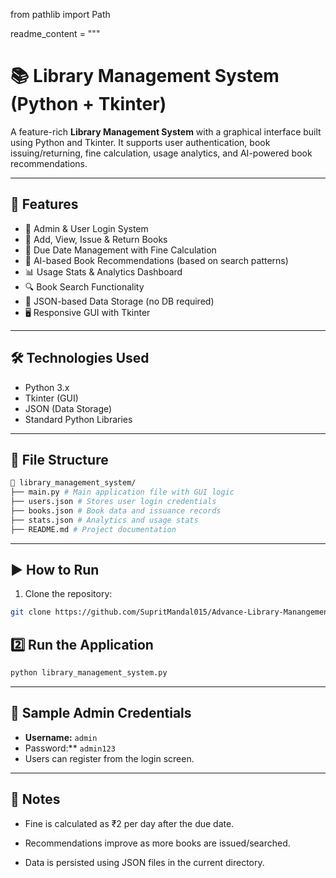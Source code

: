 from pathlib import Path

readme_content = """
# 📚 Library Management System (Python + Tkinter)

A feature-rich **Library Management System** with a graphical interface built using Python and Tkinter. It supports user authentication, book issuing/returning, fine calculation, usage analytics, and AI-powered book recommendations.

---

## 🚀 Features

- 🔐 Admin & User Login System
- 📘 Add, View, Issue & Return Books
- 📅 Due Date Management with Fine Calculation
- 🧠 AI-based Book Recommendations (based on search patterns)
- 📊 Usage Stats & Analytics Dashboard
- 🔍 Book Search Functionality
- 💾 JSON-based Data Storage (no DB required)
- 🖥️ Responsive GUI with Tkinter

---

## 🛠 Technologies Used

- Python 3.x
- Tkinter (GUI)
- JSON (Data Storage)
- Standard Python Libraries

---

## 📂 File Structure

```bash
📁 library_management_system/
├── main.py # Main application file with GUI logic
├── users.json # Stores user login credentials
├── books.json # Book data and issuance records
├── stats.json # Analytics and usage stats
├── README.md # Project documentation
```

---

## ▶️ How to Run

1. Clone the repository:
```bash
git clone https://github.com/SupritMandal015/Advance-Library-Manangement-System.git
```

## 2️⃣ Run the Application

```bash
python library_management_system.py
```

---

## 🧪 Sample Admin Credentials

- **Username:** `admin`
- Password:** `admin123`
- Users can register from the login screen.

 ---

## 📌 Notes 


- Fine is calculated as ₹2 per day after the due date.

- Recommendations improve as more books are issued/searched.

- Data is persisted using JSON files in the current directory.

